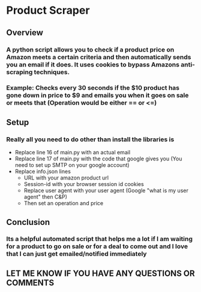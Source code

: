 # Product Scraper
## Overview
### A python script allows you to check if a product price on Amazon meets a certain criteria and then automatically sends you an email if it does. It uses cookies to bypass Amazons anti-scraping techniques.

### Example: Checks every 30 seconds if the $10 product has gone down in price to $9 and emails you when it goes on sale or meets that (Operation would be either == or <=)

## Setup
### Really all you need to do other than install the libraries is
- Replace line 16 of main.py with an actual email
- Replace line 17 of main.py with the code that google gives you (You need to set up SMTP on your google account)
- Replace info.json lines
  - URL with your amazon product url
  - Session-id with your browser session id cookies
  - Replace user agent with your user agent (Google "what is my user agent" then C&P)
  -  Then set an operation and price

## Conclusion
### Its a helpful automated script that helps me a lot if I am waiting for a product to go on sale or for a deal to come out and I love that I can just get emailed/notified immediately

## LET ME KNOW IF YOU HAVE ANY QUESTIONS OR COMMENTS